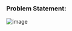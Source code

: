 ### Problem Statement:

![image](https://user-images.githubusercontent.com/35657846/175103888-9ea15d6d-83c1-4de0-96c8-1a373cd24652.png)
